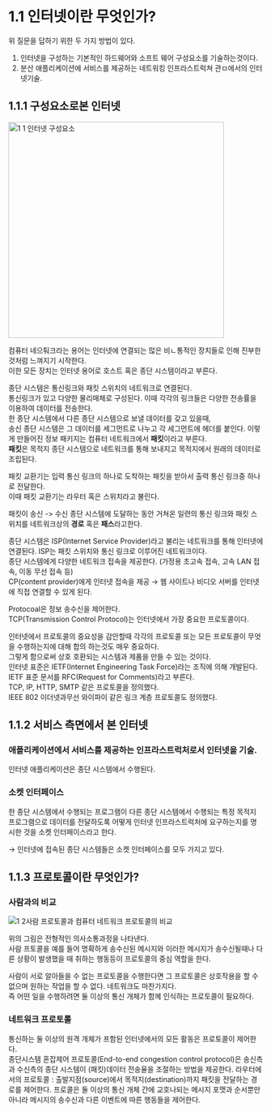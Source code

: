 # 1.1 인터넷이란 무엇인가?
위 질문을 답하기 위한 두 가지 방법이 있다.  
1. 인터넷을 구성하는 기본적인 하드웨어와 소프트 웨어 구성요소를 기술하는것이다.
2. 분산 애플리케이션에 서비스를 제공하는 네트워킹 인프라스트럭쳐 관ㅁ에서의 인터넷기술.  

## 1.1.1 구성요소로본 인터넷

<img width="426" alt="1 1 인터넷 구성요소" src="https://github.com/jisu3316/til/assets/95600042/32c55288-9386-4846-b1ed-af7a9459f654">

<br/>

컴퓨터 네으퉈크라는 용어는 인터넷에 연결되는 많은 비ㄴ통적인 장치들로 인해 진부한것처럼 느껴지기 시작한다.  
이한 모든 장치는 인터넷 용어로 호스트 혹은 종단 시스템이라고 부른다.  

종단 시스템은 통신링크와 패킷 스위치의 네트워크로 연결된다.  
통신링크가 있고 다양한 물리매체로 구성된다.  이때 각각의 링크들은 다양한 전송률을 이용하여 데이터를 전송한다.    
한 종단 시스템에서 다른 종단 시스템으로 보낼 데이터를 갖고 있을때,  
송신 종단 시스템은 그 데이터를 세그먼트로 나누고 각 세그먼트에 헤더를 붙인다. 이렇게 만들어진 정보 패키지는 컴퓨터 네트워크에서 **패킷**이라고 부른다.    
**패킷**은 목적지 종단 시스템으로 네트워크를 통해 보내지고 목적지에서 원래의 데이터로 조립된다.  

패킷 교환기는 입력 통신 링크의 하나로 도착하는 패킷을 받아서 출력 통신 링크중 하나로 전달한다.  
이때 패킷 교환기는 라우터 혹은 스위치라고 불린다.  

패킷이 송신 -> 수신 종단 시스템에 도달하는 동안 거쳐온 일련의 통신 링크와 패킷 스위치를 네트워크상의 **경로** 혹은 **패스**라고한다.  

종단 시스템은 ISP(Internet Service Provider)라고 불리는 네트워크를 통해 인터넷에 연결된다.
ISP는 패킷 스위치와 통신 링크로 이루어진 네트워크이다.  
종단 시스템에게 다양한 네트워크 접속을 제공한다. (가정용 초고속 접속, 고속 LAN 접속, 이동 무선 접속 등)  
CP(content provider)에게 인터넷 접속을 제공 → 웹 사이트나 비디오 서버를 인터넷에 직접 연결할 수 있게 된다.  

Protocoal은 정보 송수신을 제어한다.  
TCP(Transmission Control Protocol)는 인터넷에서 가장 중요한 프로토콜이다.  

인터넷에서 프로토콜의 중요성을 감안할때 각각의 프로토콜 또는 모든 프로토콜이 무엇을 수행하는지에 대해 합의 하는것도 매우 중요하다.    
그렇게 함으로써 상호 호환되는 시스템과 제품을 만들 수 있는 것이다.  
인터넷 표준은 IETF(Internet Engineering Task Force)라는 조직에 의해 개발된다.    
IETF 표준 문서를 RFC(Request for Comments)라고 부른다.  
TCP, IP, HTTP, SMTP 같은 프로토콜을 정의했다.  
IEEE 802 이더넷과무선 와이파이  같은 링크 계층 프로토콜도 정의했다.  


## 1.1.2 서비스 측면에서 본 인터넷
### 애플리케이션에서 서비스를 제공하는 인프라스트럭처로서 인터넷을 기술.
인터넷 애플리케이션은 종단 시스템에서 수행된다.  

### 소켓 인터페이스
한 종단 시스템에서 수행되는 프로그램이 다른 종단 시스템에서 수행되는 특정 목적지 프로그램으로 데이터를 전달하도록
어떻게 인터넷 인프라스트럭처에 요구하는지를 명시한 것을 소켓 인터페이스라고 한다.

→ 인터넷에 접속된 종단 시스템들은 소켓 인터페이스를 모두 가지고 있다.  

## 1.1.3 프로토콜이란 무엇인가?

### 사람과의 비교
![1 2사람 프로토콜과 컴퓨터 네트워크 프로토콜의 비교](https://github.com/jisu3316/til/assets/95600042/1b827d24-1e83-4985-b8d4-8407753461b5)

위의 그림은 전형적인 의사소통과정을 나타낸다.  
사람 프토콜을 예를 들어 명확하게 송수신된 메시지와 이러한 메시지가 송수신될때나 다른 상황이 발생했을 때 취하는 행동등이 프로토콜의 중심 역할을 한다.  

사람이 서로 알아들을 수 없는 프로토콜을 수행한다면 그 프로토콜은 상호작용을 할 수 없으며 원하는 작업을 할 수 없다. 네트워크도 마찬가지다.  
즉 어떤 일을 수행하려면 둘 이상의 통신 개체가 함께 인식하는 프로토콜이 필요하다.  

### 네트워크 프로토롤
통신하는 둘 이상의 원격 개체가 프함된 인터넷에서의 모든 활동은 프로토콜이 제어한다.  
종단시스템 혼잡제어 프로토콜(End-to-end congestion control protocol)은 송신측과 수신측의 종단 시스템이 (패킷)데이터 전송율을 조절하는 방법을 제공한다.
라우터에서의 프로토콜 : 출발지점(source)에서 목적지(destination)까지 패킷을 전달하는 경로를 제어한다.
프로콜은 둘 이상의 통신 개체 간에 교호나되는 메시지 포맷과 순서뿐만 아니라 메시지의 송수신과 다른 이벤트에 따른 행동들을 제어한다.